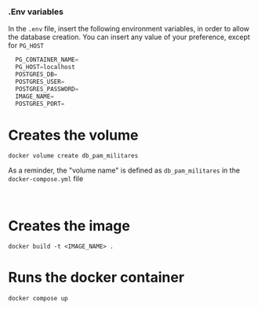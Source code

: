 ### .Env variables

In the `.env` file, insert the following environment variables, in order to allow the database creation. You can insert any value of your preference, except for `PG_HOST`

```js
  PG_CONTAINER_NAME=
  PG_HOST=localhost
  POSTGRES_DB=
  POSTGRES_USER=
  POSTGRES_PASSWORD=
  IMAGE_NAME=
  POSTGRES_PORT=
```

# Creates the volume

`docker volume create db_pam_militares`

As a reminder, the "volume name" is defined as `db_pam_militares` in the `docker-compose.yml` file

<br>

# Creates the image

`docker build -t <IMAGE_NAME> .`

# Runs the docker container

`docker compose up`
